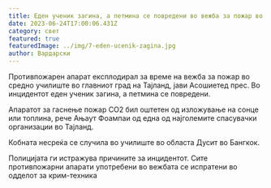 ```yaml
---
title: Еден ученик загина, а петмина се повредени во вежба за пожар во Бангкок
date: 2023-06-24T17:00:06.431Z
category: свет
featured: true
featuredImage: ../img/7-eden-ucenik-zagina.jpg
author: Вардарски
---
```

Противпожарен апарат експлодирал за време на вежба за пожар во средно училиште во главниот град на Тајланд, јави Асошиетед прес. Во инцидентот еден ученик загина, а петмина се повредени.

Апаратот за гаснење пожар CO2 бил оштетен од изложување на сонце или топлина, рече Ањаут Фоампаи од една од најголемите спасувачки организации во Тајланд.

Кобната несреќа се случила во училиште во областа Дусит во Бангкок.

Полицијата ги истражува причините за инцидентот. Сите противпожарни апарати употребени во вежбата се испратени во одделот за крим-техника